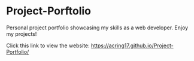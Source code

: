 # Project-Porftolio
Personal project portfolio showcasing my skills as a web developer.
Enjoy my projects!

Click this link to view the website: https://acring17.github.io/Project-Portfolio/
